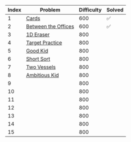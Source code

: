 | Index | Problem | Difficulty | Solved |
| --- | --- | --- | --- |
| 1 | [Cards](https://codeforces.com/problemset/problem/1220/A) | 600 | ✅ |
| 2 | [Between the Offices](https://codeforces.com/problemset/problem/867/A) | 600 | ✅ |
| 3 | [1D Eraser](https://codeforces.com/problemset/problem/1088/A) | 800 |  |
| 4 | [Target Practice](https://codeforces.com/problemset/problem/1873/C) | 800 |  |
| 5 | [Good Kid](https://codeforces.com/problemset/problem/1873/B) | 800 |  |
| 6 | [Short Sort](https://codeforces.com/problemset/problem/1873/A) | 800 |  |
| 7 | [Two Vessels](https://codeforces.com/problemset/problem/1872/A) | 800 |  |
| 8 | [Ambitious Kid](https://codeforces.com/problemset/problem/1866/A) | 800 |  |
| 9 | []() | 800 |  |
| 10 | []() | 800 |  |
| 11 | []() | 800 |  |
| 12 | []() | 800 |  |
| 13 | []() | 800 |  |
| 14 | []() | 800 |  |
| 15 | []() | 800 |  |

